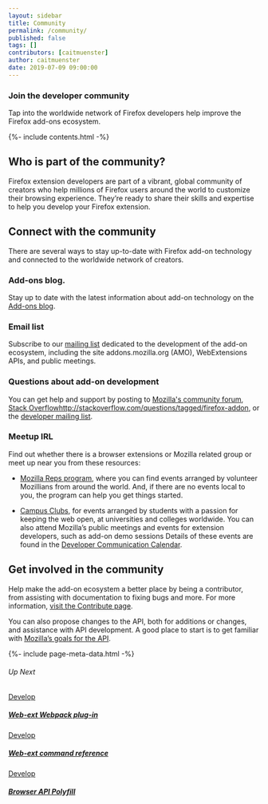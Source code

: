 ```yaml
---
layout: sidebar
title: Community
permalink: /community/
published: false
tags: []
contributors: [caitmuenster]
author: caitmuenster
date: 2019-07-09 09:00:00
---
```


<!-- Overview Page Hero Banner -->

<section class="overview-hero" style="background-image: url({% asset "community-overview-hero-bg.jpg" @optim @path %});">
<div class="module">
<article class="module-content grid-x grid-padding-x">
<div class="cell small-12">
<div class="overview-hero-description" markdown="1">

# Join the developer community

Tap into the worldwide network of Firefox developers help improve the Firefox add-ons ecosystem.

</div>
<div class="overview-hero-cta"></div>
</div>
</article>
</div>
</section>

<!-- END: Overview Page Hero Banner -->

<!-- Single Column Body Module -->

<section id="who-is-part-of-the-community" class="module">
<aside class="module-aside table-of-contents">

{%- include contents.html -%}

</aside>
<article class="module-content grid-x grid-padding-x">
<div class="cell small-12" markdown="1">

## Who is part of the community?

Firefox extension developers are part of a vibrant, global community of creators who help millions of Firefox users around the world to customize their browsing experience. They’re ready to share their skills and expertise to help you develop your Firefox extension.

</div>
</article>
</section>

<!-- END: Single Column Body Module -->

<!-- Single Column Body Module -->

<section id="connect-with-the-community" class="module">
<article class="module-content grid-x grid-padding-x">
<div class="cell small-12" markdown="1">

## Connect with the community

There are several ways to stay up-to-date with Firefox add-on technology and connected to the worldwide network of creators.

### Add-ons blog.

Stay up to date with the latest information about add-on technology on the [Add-ons blog](https://blog.mozilla.org/addons).

### Email list

Subscribe to our [mailing list](https://mail.mozilla.org/listinfo/dev-addons) dedicated to the development of the add-on ecosystem, including the site addons.mozilla.org (AMO), WebExtensions APIs, and public meetings.

### Questions about add-on development

You can get help and support by posting to [Mozilla's community forum](https://discourse.mozilla.org/c/add-ons), [Stack Overflow]()http://stackoverflow.com/questions/tagged/firefox-addon, or the [developer mailing list](https://mail.mozilla.org/listinfo/dev-addons).

### Meetup IRL

Find out whether there is a browser extensions or Mozilla related group or meet up near you from these resources:

- [Mozilla Reps program](https://reps.mozilla.org/events/#/period/future/), where you can find events arranged by volunteer Mozillians from around the world. And, if there are no events local to you, the program can help you get things started.

- [Campus Clubs](https://campus.mozilla.community/), for events arranged by students with a passion for keeping the web open, at universities and colleges worldwide.
  You can also attend Mozilla’s public meetings and events for extension developers, such as add-on demo sessions Details of these events are found in the [Developer Communication Calendar](https://wiki.mozilla.org/Add-ons/developer/communication#Add-on_Developer_Communication_Calendar).

</div>
</article>
</section>

<!-- END: Single Column Body Module -->

<!-- Single Column Body Module -->

<section id="get-involved-in-the-community" class="module">
<article class="module-content grid-x grid-padding-x">
<div class="cell small-12" markdown="1">

## Get involved in the community

Help make the add-on ecosystem a better place by being a contributor, from assisting with documentation to fixing bugs and more. For more information, [visit the Contribute page](https://docs.google.com/document/d/1_fRGPgjNF3jX-xEROosUx0jmu6PwCY4UNC42EOoHfKQ/edit).

You can also propose changes to the API, both for additions or changes, and assistance with API development. A good place to start is to get familiar with [Mozilla’s goals for the API](https://docs.google.com/document/d/10DoLNszOr94pKV6I1KNC7OYHdMn5TqDP7W6rBju1LEs/edit).

</div>
</article>
</section>

<!-- END: Single Column Body Module -->

<!-- Meta Data -->

{%- include page-meta-data.html -%}

<!-- END: Meta Data -->

<!-- Up Next -->

<section class="module up-next">
<article class="module-content grid-x grid-padding-x">
<div class="cell small-12" markdown="1">

###### Up Next

</div>

<!-- Tile -->

<a href="/documentation/develop/web-ext-webpack-plug-in/" class="cell auto tile tile-block-link">
<div class="block-link" markdown="1">
	
Develop

##### Web-ext Webpack plug-in

</div>
</a>

<!-- END: Tile -->

<!-- Tile -->

<a href="/documentation/develop/web-ext-command-reference" class="cell auto tile tile-block-link">
<div class="block-link" markdown="1">
	
Develop

##### Web-ext command reference

</div>
</a>

<!-- END: Tile -->

<!-- Tile -->

<a href="/documentation/develop/browser-api-polyfill" class="cell auto tile tile-block-link">
<div class="block-link" markdown="1">
	
Develop

##### Browser API Polyfill

</div>
</a>

<!-- END: Tile -->

</article>
</section>

<!-- END: Up Next -->
